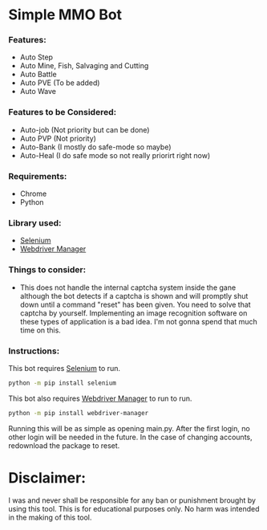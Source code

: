 # Simple MMO Bot

### Features:
- Auto Step
- Auto Mine, Fish, Salvaging and Cutting
- Auto Battle
- Auto PVE (To be added)
- Auto Wave

### Features to be Considered:
- Auto-job (Not priority but can be done)
- Auto PVP (Not priority)
- Auto-Bank (I mostly do safe-mode so maybe)
- Auto-Heal (I do safe mode so not really priorirt right now)

### Requirements:
- Chrome
- Python

### Library used:
- [Selenium](https://github.com/SeleniumHQ/selenium)
- [Webdriver Manager](https://github.com/SergeyPirogov/webdriver_manager)

### Things to consider:
- This does not handle the internal captcha system inside the gane although the bot detects if a captcha is shown and will promptly shut down until a command "reset" has been given. You need to solve that captcha by yourself. Implementing an image recognition software on these types of application is a bad idea. I'm not gonna spend that much time on this.

### Instructions:
This bot requires [Selenium](https://github.com/SeleniumHQ/selenium) to run.
```sh
python -m pip install selenium
```

This bot also requires [Webdriver Manager](https://github.com/SergeyPirogov/webdriver_manager) to run to run.
```sh
python -m pip install webdriver-manager
```

Running this will be as simple as opening main.py. After the first login, no other login will be needed in the future. In the case of changing accounts, redownload the package to reset.

# Disclaimer:
I was and never shall be responsible for any ban or punishment brought by using this tool. This is for educational purposes only. No harm was intended in the making of this tool.
